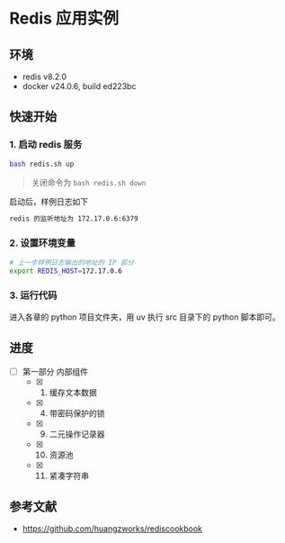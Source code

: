 # Redis 应用实例

## 环境
- redis v8.2.0
- docker v24.0.6, build ed223bc

## 快速开始
### 1. 启动 redis 服务
```bash
bash redis.sh up
```

> 关闭命令为 `bash redis.sh down`

启动后，样例日志如下
```bash
redis 的监听地址为 172.17.0.6:6379
```

### 2. 设置环境变量
```bash
# 上一步样例日志输出的地址的 IP 部分
export REDIS_HOST=172.17.0.6
```

### 3. 运行代码
进入各章的 python 项目文件夹，用 uv 执行 src 目录下的 python 脚本即可。

## 进度
- [ ] 第一部分 内部组件
  - [x] 01. 缓存文本数据
  - [x] 04. 带密码保护的锁
  - [x] 09. 二元操作记录器
  - [x] 10. 资源池
  - [x] 11. 紧凑字符串

## 参考文献
- https://github.com/huangzworks/rediscookbook
